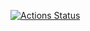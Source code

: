 [![Actions Status](https://github.com/Labidahrom/hexlet_pytest/actions/workflows/python-package.yml/badge.svg)](https://github.com/Labidahrom/python-project-lvl1/actions)
